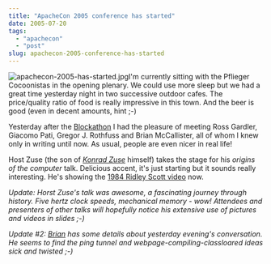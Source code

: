 ```yaml
---
title: "ApacheCon 2005 conference has started"
date: 2005-07-20
tags: 
  - "apachecon"
  - "post"
slug: apachecon-2005-conference-has-started
---
```


![apachecon-2005-has-started.jpg](/assets/images/movable-type-blog-archives/apachecon-2005-has-started.jpg)I'm currently sitting with the Pflieger Cocoonistas in the opening plenary. We could use more sleep but we had a great time yesterday night in two successive outdoor cafes. The price/quality ratio of food is really impressive in this town. And the beer is good (even in decent amounts, hint ;-)

Yesterday after the [Blockathon](http://wiki.apache.org/cocoon/Blockathon2005Report) I had the pleasure of meeting Ross Gardler, Giacomo Pati, Gregor J. Rothfuss and Brian McCallister, all of whom I knew only in writing until now. As usual, people are even nicer in real life!

Host Zuse (the son of _[Konrad Zuse](http://en.wikipedia.org/wiki/Konrad_Zuse)_ himself) takes the stage for his _origins of the computer_ talk. Delicious accent, it's just starting but it sounds really interesting. He's showing the [1984 Ridley Scott video](http://www.uiowa.edu/~commstud/adclass/1984_mac_ad.html) now.

_Update: Horst Zuse's talk was awesome, a fascinating journey through history. Five hertz clock speeds, mechanical memory - wow! Attendees and presenters of other talks will hopefully notice his extensive use of pictures and videos in slides ;-)_

_Update #2: [Brian](http://kasparov.skife.org/blog/tech/apachecon_eu_2005_2.html) has some details about yesterday evening's conversation. He seems to find the ping tunnel and webpage-compiling-classloared ideas sick and twisted ;-)_
